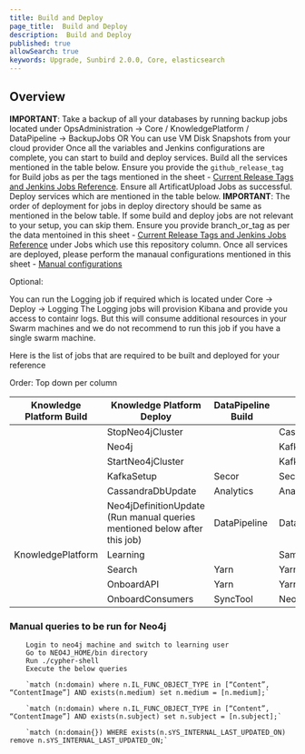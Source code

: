 ```yaml
---
title: Build and Deploy
page_title:  Build and Deploy
description:  Build and Deploy
published: true
allowSearch: true
keywords: Upgrade, Sunbird 2.0.0, Core, elasticsearch
---
```


## Overview


**IMPORTANT**: Take a backup of all your databases by running backup jobs located under OpsAdministration → Core / KnowledgePlatform / DataPipeline → BackupJobs OR You can use VM Disk Snapshots from your cloud provider
Once all the variables and Jenkins configurations are complete, you can start to build and deploy services.
Build all the services mentioned in the table below.
Ensure you provide the `github_release_tag` for Build jobs as per the tags mentioned in the sheet - [Current Release Tags and Jenkins Jobs Reference](developer-docs/server-installation/current_release_tags_n_jenkins_jobs).
Ensure all ArtificatUpload Jobs as successful.
Deploy services which are mentioned in the table below. **IMPORTANT**: The order of deployment for jobs in deploy directory should be same as mentioned in the below table.
If some build and deploy jobs are not relevant to your setup, you can skip them.
Ensure you provide branch_or_tag as per the data mentoined in this sheet - [Current Release Tags and Jenkins Jobs Reference](developer-docs/server-installation/current_release_tags_n_jenkins_jobs) under Jobs which use this repository column.
Once all services are deployed, please perform the manaual configurations mentioned in this sheet - [Manual configurations](developer-docs/upgrade/manual_configuration)


Optional:

You can run the Logging job if required which is located under Core → Deploy → Logging
The Logging jobs will provision Kibana and provide you access to containr logs. But this will consume additional resources in your Swarm machines and we do not recommend to run this job if you have a single swarm machine.


Here is the list of jobs that are required to be built and deployed for your reference

Order: Top down per column

|Knowledge Platform Build |	Knowledge Platform Deploy |	DataPipeline Build | DataPipeline Deploy | Core Build | Core Deploy |
|-------------------------|---------------------------|--------------------|---------------------|------------|------------|
|                         | StopNeo4jCluster          |	                   | CassandraDbUpdate   | Cassandra | Cassandra |
|                         | Neo4j	                  |                    | KafkaSetup     	 | Keycloak  | Keycloak  |
|                         | StartNeo4jCluster	      |                    | KafkaIndexer    	 | Player    | Player    |
|                         | KafkaSetup                | Secor     	       | Secor               | Learner   | Learner   |
|                         | CassandraDbUpdate         |	Analytics          | AnalyticsAPI        | Content	 | Content   |
|                         |Neo4jDefinitionUpdate <br>(Run manual queries mentioned below after this job)| DataPipeline |	DataProducts |	Telemetry |	Telemetry |
| KnowledgePlatform       |	Learning                 |                    | SamzaTelemetrySchemas | Proxy  |	Proxy  |
|                         | Search	                 | Yarn               |	Yarn	     |                 |           |
|                         | OnboardAPI               | Yarn	              | Yarn           |               |          |
|                         | OnboardConsumers         |  SyncTool          | Neo4jElasticSearchSyncTool | | | Logging |


### Manual queries to be run for Neo4j

        Login to neo4j machine and switch to learning user
        Go to NEO4J_HOME/bin directory
        Run ./cypher-shell
        Execute the below queries

        `match (n:domain) where n.IL_FUNC_OBJECT_TYPE in [“Content”, “ContentImage”] AND exists(n.medium) set n.medium = [n.medium];`

        `match (n:domain) where n.IL_FUNC_OBJECT_TYPE in [“Content”, “ContentImage”] AND exists(n.subject) set n.subject = [n.subject];`

        `match (n:domain{}) WHERE exists(n.sYS_INTERNAL_LAST_UPDATED_ON) remove n.sYS_INTERNAL_LAST_UPDATED_ON;`